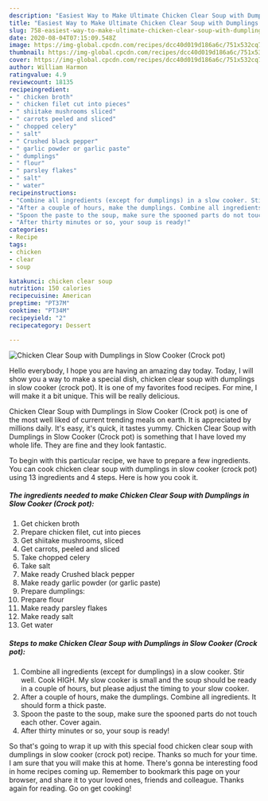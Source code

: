 ```yaml
---
description: "Easiest Way to Make Ultimate Chicken Clear Soup with Dumplings in Slow Cooker (Crock pot)"
title: "Easiest Way to Make Ultimate Chicken Clear Soup with Dumplings in Slow Cooker (Crock pot)"
slug: 758-easiest-way-to-make-ultimate-chicken-clear-soup-with-dumplings-in-slow-cooker-crock-pot
date: 2020-08-04T07:15:09.548Z
image: https://img-global.cpcdn.com/recipes/dcc40d019d186a6c/751x532cq70/chicken-clear-soup-with-dumplings-in-slow-cooker-crock-pot-recipe-main-photo.jpg
thumbnail: https://img-global.cpcdn.com/recipes/dcc40d019d186a6c/751x532cq70/chicken-clear-soup-with-dumplings-in-slow-cooker-crock-pot-recipe-main-photo.jpg
cover: https://img-global.cpcdn.com/recipes/dcc40d019d186a6c/751x532cq70/chicken-clear-soup-with-dumplings-in-slow-cooker-crock-pot-recipe-main-photo.jpg
author: William Harmon
ratingvalue: 4.9
reviewcount: 18135
recipeingredient:
- " chicken broth"
- " chicken filet cut into pieces"
- " shiitake mushrooms sliced"
- " carrots peeled and sliced"
- " chopped celery"
- " salt"
- " Crushed black pepper"
- " garlic powder or garlic paste"
- " dumplings"
- " flour"
- " parsley flakes"
- " salt"
- " water"
recipeinstructions:
- "Combine all ingredients (except for dumplings) in a slow cooker. Stir well. Cook HIGH. My slow cooker is small and the soup should be ready in a couple of hours, but please adjust the timing to your slow cooker."
- "After a couple of hours, make the dumplings. Combine all ingredients. It should form a thick paste."
- "Spoon the paste to the soup, make sure the spooned parts do not touch each other. Cover again."
- "After thirty minutes or so, your soup is ready!"
categories:
- Recipe
tags:
- chicken
- clear
- soup

katakunci: chicken clear soup 
nutrition: 150 calories
recipecuisine: American
preptime: "PT37M"
cooktime: "PT34M"
recipeyield: "2"
recipecategory: Dessert

---
```



![Chicken Clear Soup with Dumplings in Slow Cooker (Crock pot)](https://img-global.cpcdn.com/recipes/dcc40d019d186a6c/751x532cq70/chicken-clear-soup-with-dumplings-in-slow-cooker-crock-pot-recipe-main-photo.jpg)

Hello everybody, I hope you are having an amazing day today. Today, I will show you a way to make a special dish, chicken clear soup with dumplings in slow cooker (crock pot). It is one of my favorites food recipes. For mine, I will make it a bit unique. This will be really delicious.



Chicken Clear Soup with Dumplings in Slow Cooker (Crock pot) is one of the most well liked of current trending meals on earth. It is appreciated by millions daily. It's easy, it's quick, it tastes yummy. Chicken Clear Soup with Dumplings in Slow Cooker (Crock pot) is something that I have loved my whole life. They are fine and they look fantastic.


To begin with this particular recipe, we have to prepare a few ingredients. You can cook chicken clear soup with dumplings in slow cooker (crock pot) using 13 ingredients and 4 steps. Here is how you cook it.

<!--inarticleads1-->

##### The ingredients needed to make Chicken Clear Soup with Dumplings in Slow Cooker (Crock pot):

1. Get  chicken broth
1. Prepare  chicken filet, cut into pieces
1. Get  shiitake mushrooms, sliced
1. Get  carrots, peeled and sliced
1. Take  chopped celery
1. Take  salt
1. Make ready  Crushed black pepper
1. Make ready  garlic powder (or garlic paste)
1. Prepare  dumplings:
1. Prepare  flour
1. Make ready  parsley flakes
1. Make ready  salt
1. Get  water




<!--inarticleads2-->

##### Steps to make Chicken Clear Soup with Dumplings in Slow Cooker (Crock pot):

1. Combine all ingredients (except for dumplings) in a slow cooker. Stir well. Cook HIGH. My slow cooker is small and the soup should be ready in a couple of hours, but please adjust the timing to your slow cooker.
1. After a couple of hours, make the dumplings. Combine all ingredients. It should form a thick paste.
1. Spoon the paste to the soup, make sure the spooned parts do not touch each other. Cover again.
1. After thirty minutes or so, your soup is ready!




So that's going to wrap it up with this special food chicken clear soup with dumplings in slow cooker (crock pot) recipe. Thanks so much for your time. I am sure that you will make this at home. There's gonna be interesting food in home recipes coming up. Remember to bookmark this page on your browser, and share it to your loved ones, friends and colleague. Thanks again for reading. Go on get cooking!
